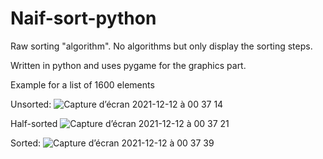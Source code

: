 # Naif-sort-python
Raw sorting "algorithm". No algorithms but only display the sorting steps.

Written in python and uses pygame for the graphics part.

Example for a list of 1600 elements

Unsorted:
![Capture d’écran 2021-12-12 à 00 37 14](https://user-images.githubusercontent.com/60844500/145694989-611f940e-5dfb-4d59-9234-2b5f150b0e11.png)

Half-sorted
![Capture d’écran 2021-12-12 à 00 37 21](https://user-images.githubusercontent.com/60844500/145694990-a68c2a47-c269-4192-af63-5eae82c89b8a.png)

Sorted:
![Capture d’écran 2021-12-12 à 00 37 39](https://user-images.githubusercontent.com/60844500/145694991-1c09e9a0-40e0-423b-b14b-3dadeeec5939.png)
